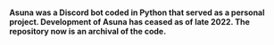 #### Asuna was a Discord bot coded in Python that served as a personal project. Development of Asuna has ceased as of late 2022. The repository now is an archival of the code.
